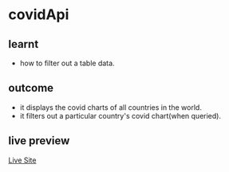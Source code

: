 # covidApi

## learnt

- how to filter out a table data.

## outcome

- it displays the covid charts of all countries in the world.
- it filters out a particular country's covid chart(when queried).

## live preview

[Live Site](https://ann-glitch.github.io/covid-api)
